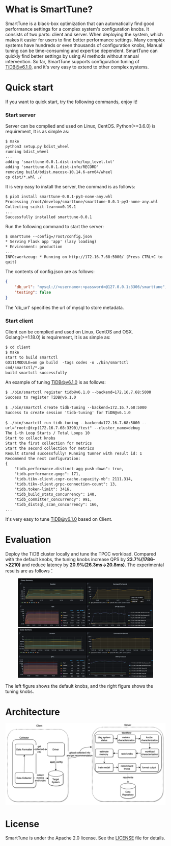 # What is SmartTune?
SmartTune is a black-box optimization that can automatically find good performance settings for a complex system's configuration knobs. 
It consists of two parts: client and server. When deploying the system, which makes it easier for users to find better performance settings.
Many complex systems have hundreds or even thousands of configuration knobs, Manual tuning can be time-consuming and expertise dependent.
SmartTune can quickly find better settings by using AI methods without manual intervention. So far, SmartTune supports configuration tuning of
TiDB@v6.1.0, and it's very easy to extend to other complex systems.

# Quick start
If you want to quick start, try the following commands, enjoy it!
### Start server
Server can be complied and used on Linux, CentOS. Python(>=3.6.0) is requirement, It is as simple as:
```shell
$ make
python3 setup.py bdist_wheel
running bdist_wheel
...
adding 'smarttune-0.0.1.dist-info/top_level.txt'
adding 'smarttune-0.0.1.dist-info/RECORD'
removing build/bdist.macosx-10.14.6-arm64/wheel
cp dist/*.whl ./
```
It is very easy to install the server, the command is as follows:
```shell
$ pip3 install smarttune-0.0.1-py3-none-any.whl
Processing /root/develop/smarttune/smarttune-0.0.1-py3-none-any.whl
Collecting scikit-learn==0.19.1
...
Successfully installed smarttune-0.0.1
```
Run the following command to start the server:
```shell
$ smarttune --config=/root/config.json
* Serving Flask app 'app' (lazy loading)
* Environment: production
...
INFO:werkzeug: * Running on http://172.16.7.68:5000/ (Press CTRL+C to quit)
```
The contents of config.json are as follows:
```json
{
    "db_url": "mysql://<username>:<password>@127.0.0.1:3306/smarttune",
    "testing": false
}
```
The 'db_url' specifies the url of mysql to store metadata.

### Start client
Client can be complied and used on Linux, CentOS and OSX. Golang(>=1.18.0) is requirement, It is as simple as:
```shell
$ cd client
$ make
start to build smartctl
GO111MODULE=on go build  -tags codes -o ./bin/smartctl cmd/smartctl/*.go
build smartctl successfully
```
An example of tuning TiDB@v6.1.0 is as follows:
```shell
$ ./bin/smartctl register tidb@v6.1.0 --backend=172.16.7.68:5000
Success to register TiDB@v6.1.0

$ ./bin/smartctl create tidb-tuning --backend=172.16.7.68:5000
Success to create session 'tidb-tuning' for TiDB@v6.1.0

$ ./bin/smartctl run tidb-tuning --backend=172.16.7.68:5000 --url="root:@tcp(172.16.7.68:3390)/test" --cluster_name=debug
The 1-th Loop Starts / Total Loops 10
Start to collect knobs
Start the first collection for metrics
Start the second collection for metrics
Result stored successfully! Running tunner with result id: 1
Recommend the next configuration:
{
    "tidb.performance.distinct-agg-push-down": true,
    "tidb.performance.gogc": 171,
    "tidb.tikv-client.copr-cache.capacity-mb": 2111.314,
    "tidb.tikv-client.grpc-connection-count": 13,
    "tidb.token-limit": 3416,
    "tidb_build_stats_concurrency": 140,
    "tidb_committer_concurrency": 991,
    "tidb_distsql_scan_concurrency": 166,
...
```
It's very easy to tune TiDB@v6.1.0 based on Client.
# Evaluation
Deploy the TiDB cluster locally and tune the TPCC workload. Compared with the default knobs, the tuning knobs increase
QPS by **23.7%(1786->2210)** and reduce latency by **20.9%(26.3ms->20.8ms)**. The experimental results are as follows：
<figure class="half">
    <img src="./docs/default.png" width="485">
    <img src="./docs/tuning.png" width="485">
</figure>
The left figure shows the default knobs, and the right figure shows the tuning knobs.

# Architecture
![architecture](./docs/architecture.png)

# License
SmartTune is under the Apache 2.0 license. See the [LICENSE](./LICENSE) file for details.
